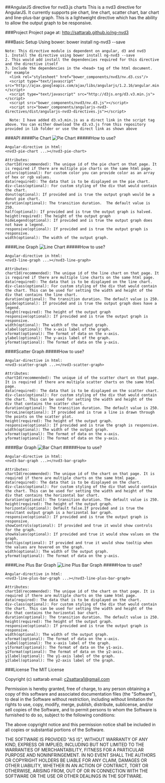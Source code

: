 ##AngularJS directive for nvd3.js charts
This is a nvd3 directive for AngularJS. It currently supports pie chart, line chart, scatter chart, bar chart and line-plus-bar graph. This is a lightweight directive which has the ability to allow the output graph to be responsive.

###Project
Project page at: http://sattarab.github.io/ng-nvd3

###Basic Setup
Using bower:
bower install ng-nvd3 --save

```
Note: This directive module is dependent on angular, d3 and nvd3
1. Install the directive using bower install ng-nvd3 --save
2. This would add install the dependencies required for this directive and the directive itself
3. Include the dependencies in the <head> tag of the html document. For example
  <link rel="stylesheet" href="bower_components/nvd3/nv.d3.css"/>
  <script type="text/javascript" src="http://ajax.googleapis.com/ajax/libs/angularjs/1.2.16/angular.min.js"></script>
  <script type="text/javascript" src="http://d3js.org/d3.v3.min.js"></script>
  <script src="bower_components/nvd3/nv.d3.js"></script>
  <script src="bower_components/angularjs-nvd3-directives/dist/angularjs-nvd3-directives.js"></script>
  
  Note: I have added d3.v3.min.js as a direct link in the script tag above. You can either download the d3.v3.js from this repository provided in lib folder or use the direct link as shown above
```

###API
####Pie Chart
![Pie Chart](https://github.com/sattarab/ng-nvd3/raw/master/img/pie-chart.png "Pie Chart")
#####How to use?

```
Angular-directive in html:
<nvd3-pie-chart ...></nvd3-pie-chart>

Attributes:
chartId(recommended): The unique id of the pie chart on that page. It is required if there are multiple pie charts on the same html page.
colors(optional): For custom color you can provide color as an array of hex or rgb values.
data(required): The data that is to be displayed on the pie chart. 
div-class(optional): For custom styling of the div that would contain the chart.
donut(optional): If provided and is true the output graph would be a donut pie chart.
duration(optional): The transition duration.  The default value is 250.
half(optional): If provided and is true the output graph is halved.
height(required): The height of the output graph
hideLegend(optional): If provided and is true the output graph does not have a legend.
responsive(optional): If provided and is true the output graph is responsive.
width(optional): The width of the output graph.
```


####Line Graph
![Line Chart](https://github.com/sattarab/ng-nvd3/raw/master/img/line-chart.png "Line Chart")
#####How to use?

```
Angular-directive in html:
<nvd3-line-graph ...></nvd3-line-graph>

Attributes:
chartId(recommended): The unique id of the line chart on that page. It is required if there are multiple line charts on the same html page.
data(required): The data that is to be displayed on the line chart. 
div-class(optional): For custom styling of the div that would contain the chart. This can be used for setting the width and height of the div that contains the line chart.
duration(optional): The transition duration. The default value is 250.
guide(optional): If provided and is true the output graph does have a legend.
height(required): The height of the output graph
responsive(optional): If provided and is true the output graph is responsive.
width(optional): The width of the output graph.
xlabel(optional): The x-axis label of the graph.
xformat(optional): The format of data on the x-axis.
ylabel(optional): The y-axis label of the graph.
yformat(optional): The format of data on the y-axis.
```


####Scatter Graph
#####How to use?

```
Angular-directive in html:
<nvd3-scatter-graph ...></nvd3-scatter-graph>

Attributes:
chartId(recommended): The unique id of the scatter chart on that page. It is required if there are multiple scatter charts on the same html page.
data(required): The data that is to be displayed on the scatter chart. 
div-class(optional): For custom styling of the div that would contain the chart. This can be used for setting the width and height of the div that contains the scatter chart.
duration(optional): The transition duration. The default value is 250.
forceLine(optional): If provided and is true a line is drawn through the points on the scatter plot.
height(required): The height of the output graph.
responsive(optional): If provided and is true the graph is responsive.
width(optional): The width of the output graph.
xformat(optional): The format of data on the x-axis.
yformat(optional): The format of data on the y-axis.
```

####Bar Graph
![Bar Chart](https://github.com/sattarab/ng-nvd3/raw/master/img/horizontal-bar.png "Horizontal Bar Chart")
#####How to use?

```
Angular-directive in html:
<nvd3-bar-graph ...></nvd3-bar-graph>

Attributes:
chartId(recommended): The unique id of the chart on that page. It is required if there are multiple charts on the same html page.
data(required): The data that is to be displayed on the chart. 
div-class(optional): For custom styling of the div that would contain the chart. This can be used for setting the width and height of the div that contains the horizontal bar chart.
duration(optional): The transition duration. The default value is 250.
height(required): The height of the output graph.
horizontal(optional): Default false.If provided and is true the resultant output graph is a horizontal bar graph.
responsive(optional): If provided and is true the output graph is responsive.
showControls(optional): If provided and true it would show controls for the graph.
showValues(optional): If provided and true it would show values on the graph.
tooltips(optional): If provided and true it would show tooltip when the values are hovered on the graph.
width(optional): The width of the output graph.
yformat(optional): The format of data on the y-axis.
```

####Line Plus Bar Graph
![Line Plus Bar Graph](https://github.com/sattarab/ng-nvd3/raw/master/img/line-plus-bar-chart.png "Line Plus Bar Graph")
#####How to use?

```
Angular-directive in html:
<nvd3-line-plus-bar-graph ...></nvd3-line-plus-bar-graph>

Attributes:
chartId(recommended): The unique id of the chart on that page. It is required if there are multiple charts on the same html page.
data(required): The data that is to be displayed on the chart. 
div-class(optional): For custom styling of the div that would contain the chart. This can be used for setting the width and height of the div that contains the horizontal bar chart.
duration(optional): The transition duration. The default value is 250.
height(required): The height of the output graph.
responsive(optional): If provided and is true the output graph is responsive.
width(optional): The width of the output graph.
xformat(optional): The format of data on the x-axis.
xlabel(optional): The x-axis label of the graph.
y1format(optional): The format of data on the y1-axis.
y2format(optional): The format of data on the y2-axis.
y1label(optional): The y1-axis label of the graph.
y2label(optional): The y2-axis label of the graph.

```

###License
The MIT License

Copyright (c) sattarab email: c2sattara1@gmail.com

Permission is hereby granted, free of charge, to any person obtaining a copy
of this software and associated documentation files (the "Software"), to deal
in the Software without restriction, including without limitation the rights
to use, copy, modify, merge, publish, distribute, sublicense, and/or sell
copies of the Software, and to permit persons to whom the Software is
furnished to do so, subject to the following conditions:

The above copyright notice and this permission notice shall be included in
all copies or substantial portions of the Software.

THE SOFTWARE IS PROVIDED "AS IS", WITHOUT WARRANTY OF ANY KIND, EXPRESS OR
IMPLIED, INCLUDING BUT NOT LIMITED TO THE WARRANTIES OF MERCHANTABILITY,
FITNESS FOR A PARTICULAR PURPOSE AND NONINFRINGEMENT. IN NO EVENT SHALL THE
AUTHORS OR COPYRIGHT HOLDERS BE LIABLE FOR ANY CLAIM, DAMAGES OR OTHER
LIABILITY, WHETHER IN AN ACTION OF CONTRACT, TORT OR OTHERWISE, ARISING FROM,
OUT OF OR IN CONNECTION WITH THE SOFTWARE OR THE USE OR OTHER DEALINGS IN
THE SOFTWARE.